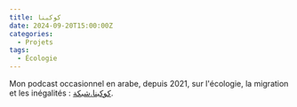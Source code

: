 ```yaml
---
title: كوكبنا
date: 2024-09-20T15:00:00Z
categories:
  - Projets
tags:
  - Écologie
---
```


Mon podcast occasionnel en arabe, depuis 2021, sur l'écologie, la migration et les inégalités : [كوكبنا.شبكة](https://كوكبنا.شبكة).
